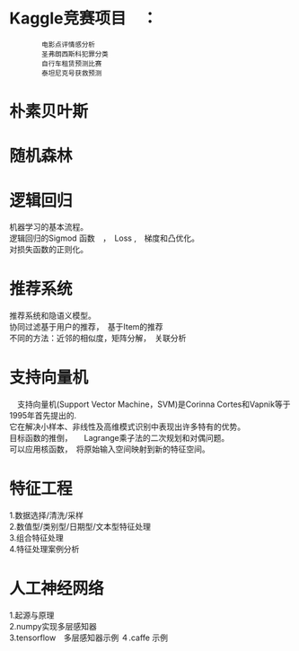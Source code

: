 
# Kaggle竞赛项目　：　
            电影点评情感分析          
            圣弗朗西斯科犯罪分类       
            自行车租赁预测比赛　       
            泰坦尼克号获救预测

# 朴素贝叶斯

# 随机森林

# 逻辑回归
机器学习的基本流程。   
逻辑回归的Sigmod 函数　，　Loss ,　梯度和凸优化。   
对损失函数的正则化。

# 推荐系统
推荐系统和隐语义模型。   
协同过滤基于用户的推荐，　基于Item的推荐   
不同的方法：近邻的相似度，矩阵分解，　关联分析


# 支持向量机

　支持向量机(Support Vector Machine，SVM)是Corinna Cortes和Vapnik等于1995年首先提出的.  
 它在解决小样本、非线性及高维模式识别中表现出许多特有的优势。  
 目标函数的推倒，　　Lagrange乘子法的二次规划和对偶问题。　　  
 可以应用核函数，　将原始输入空间映射到新的特征空间。
  
# 特征工程  
   
 1.数据选择/清洗/采样　　   
 2.数值型/类别型/日期型/文本型特征处理　　  
 3.组合特征处理　　   
 4.特征处理案例分析
 
# 人工神经网络
 1.起源与原理  
 2.numpy实现多层感知器　　  
 3.tensorflow　多层感知器示例
 ４.caffe 示例
 

